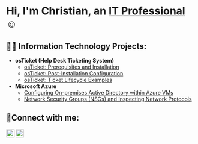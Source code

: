 <h1>Hi, I'm Christian, an <a href="www.linkedin.com/in/christian-perez-9608971b1">IT Professional</a>☺</h1>

<h2>👨‍💻 Information Technology Projects:</h2>

- <b>osTicket (Help Desk Ticketing System)</b>
  - [osTicket: Prerequisites and Installation](https://github.com/christianhperez/osticket-prereqs)
  - [osTicket: Post-Installation Configuration](https://github.com/christianhperez/post-install-config)
  - [osTicket: Ticket Lifecycle Examples](https://github.com/christianhperez/ticket-lifecycle)
- <b>Microsoft Azure</b>
  - [Configuring On-premises Active Directory within Azure VMs](https://github.com/christianhperez/configure-ad)
  - [Network Security Groups (NSGs) and Inspecting Network Protocols](https://github.com/christianhperez/azure-network-protocols)

<h2>🤳Connect with me:</h2>


[<img align="left" alt="Josh | LinkedIn" width="22px" src="https://cdn.jsdelivr.net/npm/simple-icons@v3/icons/linkedin.svg" />][linkedin]
[<img align="left" alt="Josh | Instagram" width="22px" src="https://cdn.jsdelivr.net/npm/simple-icons@v3/icons/instagram.svg" />][instagram]


[instagram]: https://www.instagram.com/christianperez92001/
[linkedin]: https://www.linkedin.com/in/christian-perez-9608971b1/
